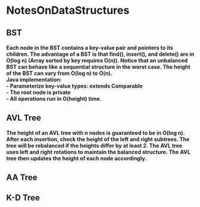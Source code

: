 # NotesOnDataStructures
## BST
#### Each node in the BST contains a key-value pair and pointers to its children. The advantage of a BST is that find(), insert(), and delete() are in O(log n) (Array sorted by key requires O(n)). Notice that an unbalanced BST can behave like a sequential structure in the worst case. The height of the BST can vary from O(log n) to O(n).<br /> Java implementation:<br /> - Parameterize key-value types: extends Comparable<br /> - The root node is private<br /> - All operations run in O(height) time.<br />
## AVL Tree
#### The height of an AVL tree with n nodes is guaranteed to be in O(log n). After each insertion, check the height of the left and right subtrees. The tree will be rebalanced if the heights differ by at least 2. The AVL tree uses left and right rotations to maintain the balanced structure. The AVL tree then updates the height of each node accordingly.
## AA Tree
## K-D Tree
